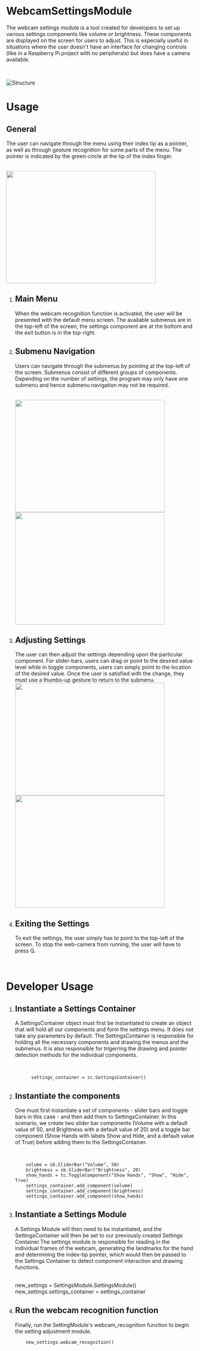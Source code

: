 # WebcamSettingsModule
<p> The webcam settings module is a tool created for developers to set up various settings components like volume or brightness. These components are displayed on the screen for users to adjust. This is especially useful in situations where the user doesn't have an interface for changing controls (like in a Raspberry Pi project with no peripherals) but does have a camera available. </p>
</br>

![Structure](images/Structure.drawio.png)

<h1> Usage </h1>
<h2> General </h2>
<p>The user can navigate through the menu using their index tip as a pointer, as well as through gesture recognition for some parts of the menu. The pointer is indicated by the green-circle at the tip of the index finger.</p>
</br>

<img src="images/MenuScreen.png" width="400" height="300">

<ol>
 <li> 
  <h2> Main Menu </h2>
  <p> When the webcam recognition function is activated, the user will be presented with the default menu screen. The available submenus are in the top-left of the screen, the settings component are at the bottom and the exit button is in the top-right.</p> 
 </li>

  <li> 
   <h2> Submenu Navigation </h2>
   <p> Users can navigate through the submenus by pointing at the top-left of the screen. Submenus consist of different groups of components. Depending on the number of settings, the program may only have one submenu and hence submenu navigation may not be required. </p>
   <br/>
   
<img src="images/Submenu0.png" width="400" height="300">
<img src="images/Submenu1t.png" width="400" height="300">
   
 </li>
 
  <li> 
   <h2> Adjusting Settings </h2>
   <p> The user can then adjust the settings depending upon the particular component. For slider-bars, users can drag or point to the desired value level while in toggle components, users can simply point to the location of the desired value. Once the user is satisfied with the change, they must use a thumbs-up gesture to return to the submenu.
 </br>
 
 <img src="images/ToggleComponent.png" width="400" height="300">
<img src="images/SliderBarComponent.png" width="400" height="300">

 </li>
 
  <li>
   <h2> Exiting the Settings </h2>
   <p> To exit the settings, the user simply has to point to the top-left of the screen. To stop the web-camera from running, the user will have to press Q.</p>
 </li>
  
</ol>
</br>

<h1> Developer Usage </h1>
<ol>
 <li>
  <h2> Instantiate a Settings Container</h2>
  <p> A SettingsContainer object must first be instantiated to create an object that will hold all our components and form the settings menu. It does not take any parameters by default. The SettingsContainer is responsible for holding all the necessary components and drawing the menus and the submenus. It is also responsible for trigerring the drawing and pointer detection methods for the individual components.</p>
  </br> 
  
          settings_container = sc.SettingsContainer()

 </li>
 
  <li>
  <h2> Instantiate the components</h2>
  <p> One must first instantiate a set of components - slider bars and toggle bars in this case - and then add them to SettingsContainer. In this scenario, we create two slider bar components (Volume with a default value of 50, and Brightness with a default value of 20) and a toggle bar component (Show Hands with labels Show and Hide, and a default value of True) before adding them to the SettingsContainer.</p>
  </br> 
  
        volume = sb.SliderBar("Volume", 50)
        brightness = sb.SliderBar("Brightness", 20)
        show_hands = tc.ToggleComponent("Show Hands", "Show", "Hide", True)
        settings_container.add_component(volume)
        settings_container.add_component(brightness)
        settings_container.add_component(show_hands) 
        
  </li>
 
 
  <li>
  <h2> Instantiate a Settings Module</h2>
  <p> A Settings Module will then need to be instantiated, and the SettingsContainer will then be set to our previously created Settings Container.The settings module is responsible for reading in the individual frames of the webcam, generating the landmarks for the hand and determining the index-tip pointer, which would then be passed to the Settings Container to detect component interaction and drawing functions.</p>
  </br> 
        new_settings = SettingsModule.SettingsModule()
        new_settings.settings_container = settings_container
 </li>
 
 <li>
 <h2> Run the webcam recognition function </h2>
 <p> Finally, run the SettingModule's webcam_recognition function to begin the setting adjustment module.</p>
 
        new_settings.webcam_recognition()
 </li>
 
 



